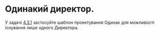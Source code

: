 Одинакий директор.
=======================

У задачі  [4.3.1](https://github.com/krenevych/design-patterns-java/tree/main/Java/lab04_Builder/task_3_1) застосуйте шаблон проектування 
Одинак для можливості існування лише одного Директора.
